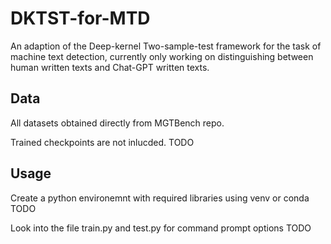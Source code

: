 # DKTST-for-MTD

An adaption of the Deep-kernel Two-sample-test framework for the task of machine text detection, currently only working on distinguishing between human written texts and Chat-GPT written texts.

## Data

All datasets obtained directly from MGTBench repo.

Trained checkpoints are not inlucded. TODO

## Usage

Create a python environemnt with required libraries using venv or conda TODO

Look into the file train.py and test.py for command prompt options TODO
